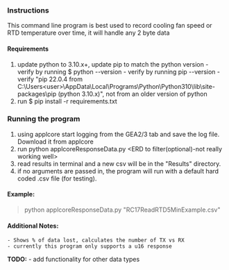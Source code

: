 ### Instructions
This command line program is best used to record cooling fan speed or RTD temperature over time, it will handle any 2 byte data

#### Requirements
1. update python to 3.10.x+, update pip to match the python version
       - verify by running $ python --version 
       - verify by running pip --version
        - verify "pip 22.0.4 from C:\Users\<user>\AppData\Local\Programs\Python\Python310\lib\site-packages\pip (python 3.10.x)", not from an older version of python
2. run $ pip install -r requirements.txt

### Running the program
1. using applcore start logging from the GEA2/3 tab and save the log file. Download it from applcore
2. run python applcoreResponseData.py <filepath to applcore log> <ERD to filter(optional)-not really working well>
3. read results in terminal and a new csv will be in the "Results" directory.
4. if no arguments are passed in, the program will run with a default hard coded .csv file (for testing).

#### Example: 

> python applcoreResponseData.py "RC17ReadRTD5MinExample.csv"

#### Additional Notes:
    - Shows % of data lost, calculates the number of TX vs RX
    - currently this program only supports a u16 response

**TODO:**
    - add functionality for other data types

